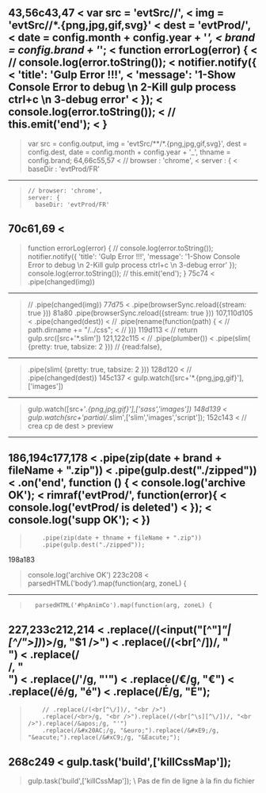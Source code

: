 43,56c43,47
< var src   = 'evtSrc/**/',
<     img   = 'evtSrc/**/*.{png,jpg,gif,svg}'
<     dest  = 'evtProd/',
<     date  = config.month + config.year + '_',
<     brand = config.brand + '_';
< function errorLog(error) {
<   // console.log(error.toString());
<   notifier.notify({
<     'title': 'Gulp Error !!!',
<     'message': '1-Show Console Error to debug \n 2-Kill gulp process ctrl+c \n 3-debug error'
<   });
<   console.log(error.toString());
<   // this.emit('end');
< }
---
> var src    = config.output,
>     img    = 'evtSrc/**/*.{png,jpg,gif,svg}',
>     dest   = config.dest,
>     date   = config.month + config.year + '_',
>     thname = config.brand;
64,66c55,57
<     // browser   : 'chrome',
<     server    : {
<       baseDir : 'evtProd/FR'
---
>     // browser: 'chrome',
>     server: {
>       baseDir: 'evtProd/FR'
70c61,69
< 
---
> function errorLog(error) {
>   // console.log(error.toString());
>   notifier.notify({
>     'title': 'Gulp Error !!!',
>     'message': '1-Show Console Error to debug \n 2-Kill gulp process ctrl+c \n 3-debug error'
>   });
>   console.log(error.toString());
>   // this.emit('end');
> }
75c74
<   .pipe(changed(img))
---
>   // .pipe(changed(img))
77d75
<   .pipe(browserSync.reload({stream: true }))
81a80
>   .pipe(browserSync.reload({stream: true }))
107,110d105
<   .pipe(changed(dest))
<   // .pipe(rename(function(path) {
<   //   path.dirname += "/../css";
<   // }))
119d113
<   // return gulp.src([src+'*.slim'])
121,122c115
<   // .pipe(plumber())
<   .pipe(slim( {pretty: true, tabsize: 2 })) // {read:false},
---
>   .pipe(slim( {pretty: true, tabsize: 2 }))
128d120
<   // .pipe(changed(dest))
145c137
<   gulp.watch([src+'*.{png,jpg,gif}'],['images'])
---
>   gulp.watch([src+'*.{png,jpg,gif}'],['sass','images'])
148d139
<   gulp.watch(src+'partial/*.slim',['slim','images','script']);
152c143
< // crea cp de dest > preview
---
> 
186,194c177,178
<         .pipe(zip(date + brand + fileName + ".zip"))
<         .pipe(gulp.dest("./zipped"))
<         .on('end', function () {
<           console.log('archive OK');
<           rimraf('evtProd/', function(error){
<             console.log('evtProd/ is deleted')
<           });
<           console.log('supp OK');
<         })
---
>         .pipe(zip(date + thname + fileName + ".zip"))
>         .pipe(gulp.dest("./zipped"));
198a183
>   console.log('archive OK')
223c208
<       parsedHTML('body').map(function(arg, zoneL) {
---
>       parsedHTML('#hpAnimCo').map(function(arg, zoneL) {
227,233c212,214
<         .replace(/(<input("[^"]*"|[^\/">])*)>/g, "$1 />")
<         .replace(/(<br[^\/])/, "<br />")
<         .replace(/<br>/, "<br />")
<         .replace(/&apos;/g, "'")
<         .replace(/&#x20AC;/g, "&euro;")
<         .replace(/&#xE9;/g, "&eacute;")
<         .replace(/&#xC9;/g, "&Eacute;");
---
>         // .replace(/(<br[^\/])/, "<br />")
>         .replace(/<br>/g, "<br />").replace(/(<br[^\s][^\/])/, "<br />").replace(/&apos;/g, "'")
>         .replace(/&#x20AC;/g, "&euro;").replace(/&#xE9;/g, "&eacute;").replace(/&#xC9;/g, "&Eacute;");
268c249
< gulp.task('build',['killCssMap']);
---
> gulp.task('build',['killCssMap']);
\ Pas de fin de ligne à la fin du fichier
